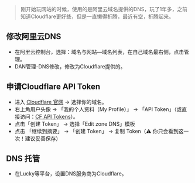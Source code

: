 > 刚开始玩网站的时候，使用的是阿里云域名提供的DNS，玩了1年多，之前知道Cloudflare更好些，但是一直懒得折腾，最近有空，折腾起来。

## 修改阿里云DNS

- 在阿里云控制台，选择：域名与网站—域名列表，在自己域名最右侧，点击管理。
- DAN管理-DNS修改，修改为Cloudflare提供的。

## 申请Cloudflare API Token

- 进入 [Cloudflare 官网](https://dash.cloudflare.com/) → 选择你的域名。
- 右上角用户头像 → 「我的个人资料（My Profile）」 → 「API Token」（或直接访问：[CF API Tokens](https://dash.cloudflare.com/profile/api-tokens)）。
- 点击「创建 Token」 → 选择「Edit zone DNS」模板
- 点击 「继续到摘要」 → 「创建 Token」 → 复制 Token（⚠️ 你只会看到这一次！建议妥善保存）

## DNS 托管

- 在Lucky等平台，设置DNS服务商为Cloudflare。 